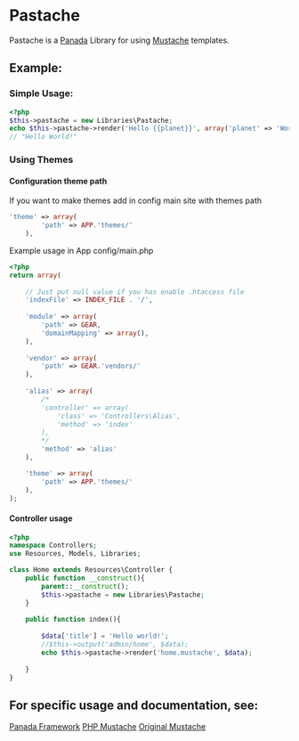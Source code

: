 Pastache
=================
Pastache is a [Panada](http://github.com/panada/Panada) Library for using [Mustache](http://defunkt.github.com/mustache/) templates.

## Example:
### Simple Usage:

```php
<?php
$this->pastache = new Libraries\Pastache;
echo $this->pastache->render('Hello {{planet}}', array('planet' => 'World!'));
// "Hello World!"
```

### Using Themes
#### Configuration theme path

If you want to make themes add in config main site with themes path

```php
'theme' => array(
        'path' => APP.'themes/'
    ),
```

Example usage in App config/main.php
```php
<?php
return array(
    
    // Just put null value if you has enable .htaccess file
    'indexFile' => INDEX_FILE . '/',
    
    'module' => array(
        'path' => GEAR,
        'domainMapping' => array(),
    ),
    
    'vendor' => array(
        'path' => GEAR.'vendors/'
    ),
    
    'alias' => array(
        /*
        'controller' => array(
            'class' => 'Controllers\Alias',
            'method' => 'index'
        ),
        */
        'method' => 'alias'
    ),

    'theme' => array(
        'path' => APP.'themes/'
    ),
);
```

#### Controller usage

```php
<?php
namespace Controllers;
use Resources, Models, Libraries;

class Home extends Resources\Controller {
    public function __construct(){
        parent::__construct();
        $this->pastache = new Libraries\Pastache;
    }
    
    public function index(){
        
        $data['title'] = 'Hello world!';
        //$this->output('admin/home', $data);
        echo $this->pastache->render('home.mustache', $data);
        
    }
}
```

## For specific usage and documentation, see:

[Panada Framework](http://github.com/panada/Panada)
[PHP Mustache](http://github.com/bobthecow/mustache.php)
[Original Mustache](http://defunkt.github.com/mustache/)

